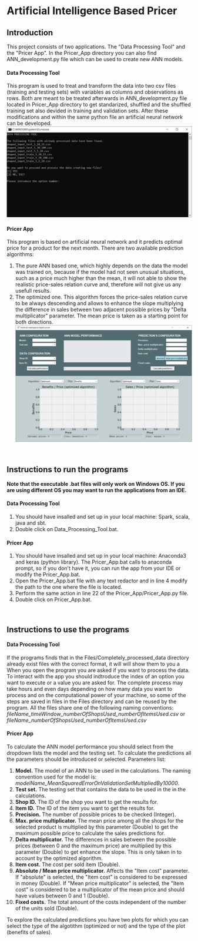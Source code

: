 # Artificial Intelligence Based Pricer
## Introduction
This project consists of two applications. The "Data Processing Tool" and the "Pricer App". In the Pricer_App directory you can also find ANN_development.py file which can be used to create new ANN models.

#### Data Processing Tool
This program is used to treat and transform the data into two csv files (training and testing sets) with variables as columns and observations as rows. Both are meant to be treated afterwards in ANN_development.py file located in Pricer_App directory to get standarized, shuffled and the shuffled training set also devided in training and validation sets. After these modifications and within the same python file an artificial neural network can be developed.
![](Files/Images/data_processing_tool.png)

#### Pricer App
This program is based on artificial neural network and it predicts optimal price for a product for the next month. There are two available prediction algorithms:
1) The pure ANN based one, which highly depends on the data the model was trained on, because if the model had not seen unusual situations, such as a price much higher than the mean, it will not able to show the realistic price-sales relation curve and, therefore will not give us any usefull results.
2) The optimized one. This algorithm forces the price-sales relation curve to be always descending and allows to enhance the slope multiplying the difference in sales between two adjacent possible prices by "Delta multiplicator" parameter. The mean price is taken as a starting point for both directions.
![](Files/Images/pricer_app.png)
<br/>


## Instructions to run the programs
**Note that the executable .bat files will only work on Windows OS. If you are using different OS you may want to run the applications from an IDE.**

#### Data Processing Tool
1) You should have insalled and set up in your local machine: Spark, scala, java and sbt.
2) Double click on Data_Processing_Tool.bat.

#### Pricer App
1) You should have insalled and set up in your local machine: Anaconda3 and keras (python library). The Pricer_App.bat calls to anaconda prompt, so if you don't have it, you can run the app from your IDE or modify the Pricer_App.bat.
2) Open the Pricer_App.bat file with any text redactor and in line 4 modify the path to the one where the file is located.
3) Perform the same action in line 22 of the Pricer_App/Pricer_App.py file.
2) Double click on Pricer_App.bat.
<br/>


## Instructions to use the programs
#### Data Processing Tool
If the programs finds that in the Files/Completely_processed_data directory already exist files with the correct format, it will will show them to you a
When you open the program you are asked if you want to process the data. To interact with the app you should indtroduce the index of an option you want to execute or a value you are asked for. The complete process may take hours and even days depending on how many data you want to process and on the computational power of your machine, so some of the steps are saved in files in the Files directory and can be reused by the program.
All the files share one of the following naming conventions: *fileName_timeWindow_numberOfShopsUsed_numberOfItemsUsed.csv* or *fileName_numberOfShopsUsed_numberOfItemsUsed.csv*

#### Pricer App
To calculate the ANN model performance you should select from the dropdown lists the model and the testing set. To calculate the predictions all the parameters should be introduced or selected. Parameters list:
1) **Model.** The model of an ANN to be used in the calculations. The naming convention used for the model is: *modelName_MeanSquaredErrorOnValidationSetMultipliedBy10000*.
2) **Test set.** The testing set that contains the data to be used in the in the calculations.
3) **Shop ID.** The ID of the shop you want to get the results for.
4) **Item ID.** The ID of the item you want to get the results for.
5) **Precision.** The number of possible prices to be checked (Integer).
6) **Max. price multiplicator.** The mean price among all the shops for the selected product is multiplied by this parameter (Double) to get the maximum possible price to calculate the sales predictions for.
7) **Delta multiplicator.** The differences in sales between the possible prices (between 0 and the maximum price) are multiplied by this parameter (Double) to get enhance the slope. This is only taken in to account by the optimized algorithm.
8) **Item cost.** The cost per sold item (Double).
9) **Absolute / Mean price multiplicator.** Affects the "Item cost" parameter. If "absolute" is selected, the "Item cost" is considered to be expressed in money (Double). If "Mean price multiplicator" is selected, the "Item cost" is considered to be a multiplicator of the mean price and should have values between 0 and 1 (Double).
10) **Fixed costs.** The total amount of the costs independent of the number of the units sold (Double).

To explore the calculated predictions you have two plots for which you can select the type of the algotithm (optimized or not) and the type of the plot (benefits of sales).
